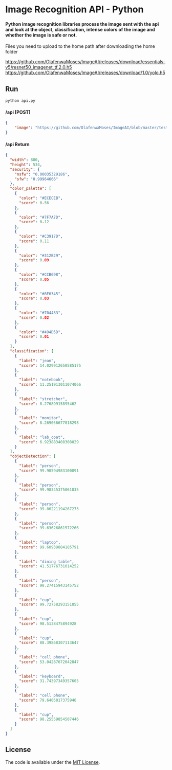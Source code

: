 # Image Recognition API - Python
#### Python image recognition libraries process the image sent with the api and look at the object, classification, intense colors of the image and whether the image is safe or not.
 
Files you need to upload to the home path after downloading the home folder

https://github.com/OlafenwaMoses/ImageAI/releases/download/essentials-v5/resnet50_imagenet_tf.2.0.h5
https://github.com/OlafenwaMoses/ImageAI/releases/download/1.0/yolo.h5
 
## Run

```
python api.py
```
 
#### /api [POST]
```json
{
	"image": "https://github.com/OlafenwaMoses/ImageAI/blob/master/test-images/11.jpg?raw=true"
}
```
#### /api Return
 
```json
{
  "width": 800,
  "height": 534,
  "security": {
    "nsfw": "0.00035329186",
    "sfw": "0.99964666"
  },
  "color_palette": [
    {
      "color": "#ECECEB",
      "score": 0.56
    },
    {
      "color": "#7F7A7D",
      "score": 0.12
    },
    {
      "color": "#C3917D",
      "score": 0.11
    },
    {
      "color": "#312B29",
      "score": 0.09
    },
    {
      "color": "#CCB698",
      "score": 0.05
    },
    {
      "color": "#8E6345",
      "score": 0.03
    },
    {
      "color": "#704433",
      "score": 0.02
    },
    {
      "color": "#494D5D",
      "score": 0.01
    }
  ],
  "classification": [
    {
      "label": "jean",
      "score": 14.029912650585175
    },
    {
      "label": "notebook",
      "score": 11.251913011074066
    },
    {
      "label": "stretcher",
      "score": 8.27689915895462
    },
    {
      "label": "monitor",
      "score": 8.269056677818298
    },
    {
      "label": "lab_coat",
      "score": 6.923883408308029
    }
  ],
  "objectDetection": [
    {
      "label": "person",
      "score": 99.90594983100891
    },
    {
      "label": "person",
      "score": 99.98345375061035
    },
    {
      "label": "person",
      "score": 99.86221194267273
    },
    {
      "label": "person",
      "score": 99.63626861572266
    },
    {
      "label": "laptop",
      "score": 99.60939884185791
    },
    {
      "label": "dining table",
      "score": 41.51776731014252
    },
    {
      "label": "person",
      "score": 98.27415943145752
    },
    {
      "label": "cup",
      "score": 99.72758293151855
    },
    {
      "label": "cup",
      "score": 98.5138475894928
    },
    {
      "label": "cup",
      "score": 88.39868307113647
    },
    {
      "label": "cell phone",
      "score": 53.04287672042847
    },
    {
      "label": "keyboard",
      "score": 31.74397349357605
    },
    {
      "label": "cell phone",
      "score": 79.6405017375946
    },
    {
      "label": "cup",
      "score": 98.25559854507446
    }
  ]
}
```

## License

The code is available under the [MIT License](https://github.com/Ahmetaksungur/Image-Recognition-API-Python/blob/main/LICENSE).
